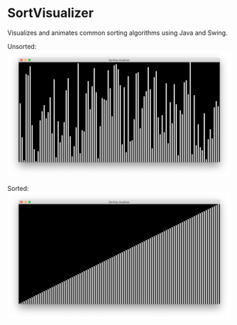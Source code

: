 # SortVisualizer

Visualizes and animates common sorting algorithms using Java and Swing.

Unsorted:
![Unsorted](img/unsorted.png)

Sorted:
![Sorted](img/sorted.png)
